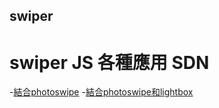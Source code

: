## swiper
# swiper JS 各種應用 SDN
-[結合photoswipe](https://xing-studio-vol-p1.github.io/swiper/swiper+photoswiper.html)
-[結合photoswipe和lightbox](https://xing-studio-vol-p1.github.io/swiper/swiper+photoswipe+lightbox-menu.html)
